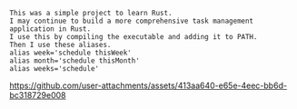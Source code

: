 ```
This was a simple project to learn Rust.
I may continue to build a more comprehensive task management application in Rust.
I use this by compiling the executable and adding it to PATH.
Then I use these aliases.
alias week='schedule thisWeek'
alias month='schedule thisMonth'
alias weeks='schedule'
```

https://github.com/user-attachments/assets/413aa640-e65e-4eec-bb6d-bc318729e008
